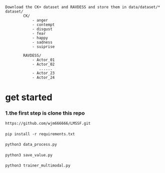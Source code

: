 ####
    Download the CK+ dataset and RAVDESS and store them in data/dataset/*
    dataset/
            CK/
                - anger
                - contempt
                - disgust
                - fear
                - happy
                - sadness
                - suiprise
    
            RAVDESS/
                - Actor_01
                - Actor_02
                   ......
                - Actor_23
                - Actor_24
# get started
### 1.the first step is clone this repo
    https://github.com/wjm666666/LMSSF.git
####
    pip install -r requirements.txt
####
    python3 data_process.py
####
    python3 save_value.py
####
    python3 trainer_multimodal.py
